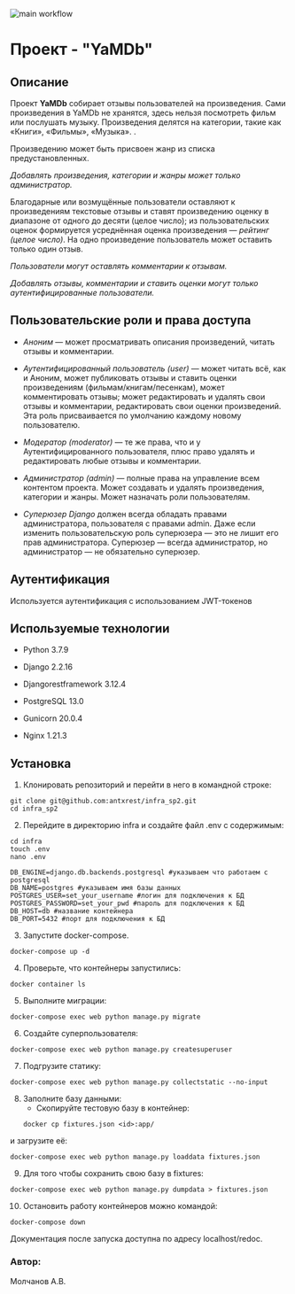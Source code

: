 ![main workflow](https://github.com/antxrest/yamdb_final/actions/workflows/yamdb_workflow.yml/badge.svg)

# Проект - "YaMDb"

## Описание

Проект **YaMDb** собирает отзывы пользователей на произведения. Сами произведения в YaMDb не хранятся, здесь нельзя посмотреть фильм или послушать музыку.
Произведения делятся на категории, такие как «Книги», «Фильмы», «Музыка». .

Произведению может быть присвоен жанр из списка предустановленных.

*Добавлять произведения, категории и жанры может только администратор.*

Благодарные или возмущённые пользователи оставляют к произведениям текстовые отзывы и ставят произведению оценку в диапазоне от одного до десяти (целое число); из пользовательских оценок формируется усреднённая оценка произведения — *рейтинг (целое число)*. На одно произведение пользователь может оставить только один отзыв.

*Пользователи могут оставлять комментарии к отзывам.*

*Добавлять отзывы, комментарии и ставить оценки могут только аутентифицированные пользователи.*

## Пользовательские роли и права доступа

- *Аноним* — может просматривать описания произведений, читать отзывы и комментарии.

- *Аутентифицированный пользователь (user)* — может читать всё, как и Аноним, может публиковать отзывы и ставить оценки произведениям (фильмам/книгам/песенкам), может комментировать отзывы; может редактировать и удалять свои отзывы и комментарии, редактировать свои оценки произведений. Эта роль присваивается по умолчанию каждому новому пользователю.

- *Модератор (moderator)* — те же права, что и у Аутентифицированного пользователя, плюс право удалять и редактировать любые отзывы и комментарии.

- *Администратор (admin)* — полные права на управление всем контентом проекта. Может создавать и удалять произведения, категории и жанры. Может назначать роли пользователям.

- *Суперюзер Django* должен всегда обладать правами администратора, пользователя с правами admin. Даже если изменить пользовательскую роль суперюзера — это не лишит его прав администратора. Суперюзер — всегда администратор, но администратор — не обязательно суперюзер.

## Аутентификация

Используется аутентификация с использованием JWT-токенов

## Используемые технологии

- Python 3.7.9

- Django 2.2.16

- Djangorestframework 3.12.4

- PostgreSQL 13.0

- Gunicorn 20.0.4

- Nginx 1.21.3

## Установка

1. Клонировать репозиторий и перейти в него в командной строке:
```
git clone git@github.com:antxrest/infra_sp2.git
cd infra_sp2
```
2. Перейдите в директорию infra и создайте файл .env c содержимым:
```
cd infra
touch .env
nano .env
```
```
DB_ENGINE=django.db.backends.postgresql #указываем что работаем с postgresql
DB_NAME=postgres #указываем имя базы данных
POSTGRES_USER=set_your_username #логин для подключения к БД
POSTGRES_PASSWORD=set_your_pwd #пароль для подключения к БД
DB_HOST=db #название контейнера
DB_PORT=5432 #порт для подключения к БД
```
3. Запустите docker-compose.

```
docker-compose up -d
```

4. Проверьте, что контейнеры запустились:

```
docker container ls
```

5. Выполните миграции:

```
docker-compose exec web python manage.py migrate
```

6. Создайте суперпользователя:

```
docker-compose exec web python manage.py createsuperuser
```

7. Подгрузите статику:

```
docker-compose exec web python manage.py collectstatic --no-input
```

8. Заполните базу данными:
   - Скопируйте тестовую базу в контейнер:
    ```
    docker cp fixtures.json <id>:app/
    ```
и загрузите её:
```
docker-compose exec web python manage.py loaddata fixtures.json
```
9. Для того чтобы сохранить свою базу в fixtures:
```
docker-compose exec web python manage.py dumpdata > fixtures.json
```

10. Остановить работу контейнеров можно командой:
```
docker-compose down
```
Документация после запуска доступна по адресу localhost/redoc.

### Автор:
Молчанов А.В.
